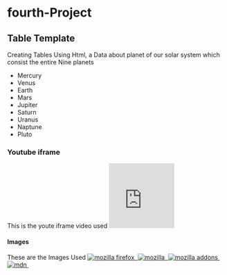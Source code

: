 # fourth-Project

## Table Template
Creating Tables Using Html, a Data about planet of our solar system which consist the entire Nine planets
* Mercury
* Venus
* Earth
* Mars
* Jupiter
* Saturn
* Uranus
* Naptune
* Pluto

### Youtube iframe
This is the youte iframe video used <iframe src="https://www.youtube.com/embed/ojcNcvb1olg" width="30%" frameborder=""></iframe>

#### Images
These are the Images Used
 <a href="https://www.mozilla.org/en-US/firefox/new/" target="_blank"> <img src="photo_2023-01-25_06-58-00.png" alt="mozilla firefox">
          <img>
        </a>
        <a href="https://www.mozilla.org/" target="_blank"> <img src="photo_2023-01-25_06-57-50.png" alt="mozilla">
          <img>
        </a>
        <a href="https://addons.mozilla.org/" target="_blank"> <img src="photo_2023-01-25_06-58-07.png" alt="mozilla addons">
          <img>
        </a>
        <a href="https://developer.mozilla.org/en-US/" target="_blank"> <img src="mdn.svg" alt="mdn">
          <img>
